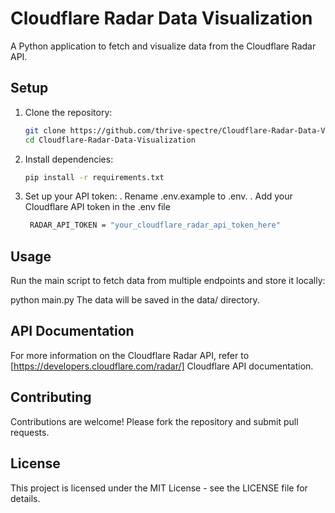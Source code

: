# Cloudflare Radar Data Visualization

A Python application to fetch and visualize data from the Cloudflare Radar API.

## Setup

1. Clone the repository:
   ```bash
   git clone https://github.com/thrive-spectre/Cloudflare-Radar-Data-Visualization.git
   cd Cloudflare-Radar-Data-Visualization
   
2. Install dependencies:
   ```bash
   pip install -r requirements.txt

4. Set up your API token:
   . Rename .env.example to .env.
   . Add your Cloudflare API token in the .env file
   ```bash
    RADAR_API_TOKEN = "your_cloudflare_radar_api_token_here"

## Usage

Run the main script to fetch data from multiple endpoints and store it locally:

 python main.py
The data will be saved in the data/ directory.

## API Documentation
For more information on the Cloudflare Radar API, refer to [https://developers.cloudflare.com/radar/] Cloudflare API documentation.

## Contributing
Contributions are welcome! Please fork the repository and submit pull requests.

## License
This project is licensed under the MIT License - see the LICENSE file for details.

 

